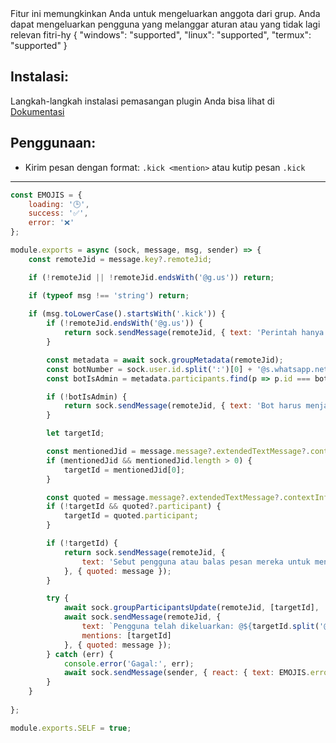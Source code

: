 <title>Group Kick User</title>
<desc>Fitur ini memungkinkan Anda untuk mengeluarkan anggota dari grup. Anda dapat mengeluarkan pengguna yang melanggar aturan atau yang tidak lagi relevan</desc>
<github>fitri-hy</github>
<support>
  {
    "windows": "supported",
    "linux": "supported",
    "termux": "supported"
  }
</support>

## Instalasi:
Langkah-langkah instalasi pemasangan plugin Anda bisa lihat di [Dokumentasi](/docs#Plugin)

## Penggunaan:
- Kirim pesan dengan format: `.kick <mention>` atau kutip pesan `.kick`

---

```js
const EMOJIS = {
    loading: '🕒',
    success: '✅',
    error: '❌'
};

module.exports = async (sock, message, msg, sender) => {
    const remoteJid = message.key?.remoteJid;

    if (!remoteJid || !remoteJid.endsWith('@g.us')) return;

    if (typeof msg !== 'string') return;
	
	if (msg.toLowerCase().startsWith('.kick')) {
        if (!remoteJid.endsWith('@g.us')) {
            return sock.sendMessage(remoteJid, { text: 'Perintah hanya bisa digunakan di grup.' }, { quoted: message });
        }

        const metadata = await sock.groupMetadata(remoteJid);
        const botNumber = sock.user.id.split(':')[0] + '@s.whatsapp.net';
        const botIsAdmin = metadata.participants.find(p => p.id === botNumber)?.admin !== null;

        if (!botIsAdmin) {
            return sock.sendMessage(remoteJid, { text: 'Bot harus menjadi admin untuk menggunakan perintah ini.' }, { quoted: message });
        }

        let targetId;

        const mentionedJid = message.message?.extendedTextMessage?.contextInfo?.mentionedJid;
        if (mentionedJid && mentionedJid.length > 0) {
            targetId = mentionedJid[0];
        }

        const quoted = message.message?.extendedTextMessage?.contextInfo;
        if (!targetId && quoted?.participant) {
            targetId = quoted.participant;
        }

        if (!targetId) {
            return sock.sendMessage(remoteJid, {
                text: 'Sebut pengguna atau balas pesan mereka untuk mengeluarkannya.\nContoh: `.kick @user` atau balas pesan dengan `.kick`'
            }, { quoted: message });
        }

        try {
            await sock.groupParticipantsUpdate(remoteJid, [targetId], 'remove');
            await sock.sendMessage(remoteJid, {
                text: `Pengguna telah dikeluarkan: @${targetId.split('@')[0]}`,
                mentions: [targetId]
            }, { quoted: message });
        } catch (err) {
            console.error('Gagal:', err);
            await sock.sendMessage(sender, { react: { text: EMOJIS.error, key: message.key } });
        }
    }
	
};

module.exports.SELF = true;
```
